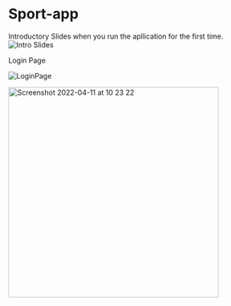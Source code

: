 # Sport-app

Introductory Slides when you run the apllication for the first time.
![Intro Slides](https://user-images.githubusercontent.com/92810736/162693330-e0547a9b-160e-48df-ba45-173a0b5f125a.gif)


Login Page


![LoginPage](https://user-images.githubusercontent.com/92810736/162695054-56c62188-2190-4382-bc9e-1b96662643cb.gif)



<img width="419" alt="Screenshot 2022-04-11 at 10 23 22" src="https://user-images.githubusercontent.com/92810736/162696821-c25006f9-8c1c-480a-bdb5-7e66cbafe141.png">
